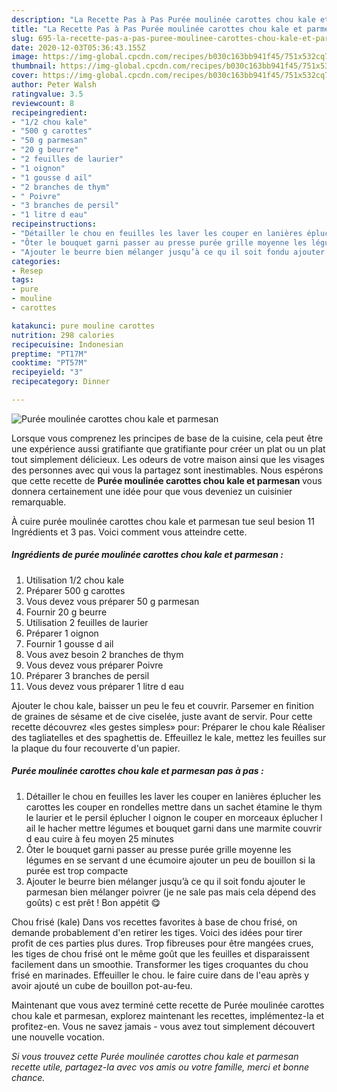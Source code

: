 ```yaml
---
description: "La Recette Pas à Pas Purée moulinée carottes chou kale et parmesan"
title: "La Recette Pas à Pas Purée moulinée carottes chou kale et parmesan"
slug: 695-la-recette-pas-a-pas-puree-moulinee-carottes-chou-kale-et-parmesan
date: 2020-12-03T05:36:43.155Z
image: https://img-global.cpcdn.com/recipes/b030c163bb941f45/751x532cq70/puree-moulinee-carottes-chou-kale-et-parmesan-photo-principale-de-la-recette.jpg
thumbnail: https://img-global.cpcdn.com/recipes/b030c163bb941f45/751x532cq70/puree-moulinee-carottes-chou-kale-et-parmesan-photo-principale-de-la-recette.jpg
cover: https://img-global.cpcdn.com/recipes/b030c163bb941f45/751x532cq70/puree-moulinee-carottes-chou-kale-et-parmesan-photo-principale-de-la-recette.jpg
author: Peter Walsh
ratingvalue: 3.5
reviewcount: 8
recipeingredient:
- "1/2 chou kale"
- "500 g carottes"
- "50 g parmesan"
- "20 g beurre"
- "2 feuilles de laurier"
- "1 oignon"
- "1 gousse d ail"
- "2 branches de thym"
- " Poivre"
- "3 branches de persil"
- "1 litre d eau"
recipeinstructions:
- "Détailler le chou en feuilles les laver les couper en lanières éplucher les carottes les couper en rondelles mettre dans un sachet étamine le thym le laurier et le persil éplucher l oignon le couper en morceaux éplucher l ail le hacher mettre légumes et bouquet garni dans une marmite couvrir d eau cuire à feu moyen 25 minutes"
- "Ôter le bouquet garni passer au presse purée grille moyenne les légumes en se servant d une écumoire ajouter un peu de bouillon si la purée est trop compacte"
- "Ajouter le beurre bien mélanger jusqu’à ce qu il soit fondu ajouter le parmesan bien mélanger poivrer (je ne sale pas mais cela dépend des goûts) c est prêt ! Bon appétit 😋"
categories:
- Resep
tags:
- pure
- mouline
- carottes

katakunci: pure mouline carottes 
nutrition: 298 calories
recipecuisine: Indonesian
preptime: "PT17M"
cooktime: "PT57M"
recipeyield: "3"
recipecategory: Dinner

---
```



![Purée moulinée carottes chou kale et parmesan](https://img-global.cpcdn.com/recipes/b030c163bb941f45/751x532cq70/puree-moulinee-carottes-chou-kale-et-parmesan-photo-principale-de-la-recette.jpg)

Lorsque vous comprenez les principes de base de la cuisine, cela peut être une expérience aussi gratifiante que gratifiante pour créer un plat ou un plat tout simplement délicieux. Les odeurs de votre maison ainsi que les visages des personnes avec qui vous la partagez sont inestimables. Nous espérons que cette recette de <strong> Purée moulinée carottes chou kale et parmesan </strong> vous donnera certainement une idée pour que vous deveniez un cuisinier remarquable.

<!--inarticleads1-->

À cuire purée moulinée carottes chou kale et parmesan tue seul besion 11 Ingrédients et 3 pas. Voici comment vous atteindre cette.

##### Ingrédients de purée moulinée carottes chou kale et parmesan :

1. Utilisation 1/2 chou kale
1. Préparer 500 g carottes
1. Vous devez vous préparer 50 g parmesan
1. Fournir 20 g beurre
1. Utilisation 2 feuilles de laurier
1. Préparer 1 oignon
1. Fournir 1 gousse d ail
1. Vous avez besoin 2 branches de thym
1. Vous devez vous préparer  Poivre
1. Préparer 3 branches de persil
1. Vous devez vous préparer 1 litre d eau


Ajouter le chou kale, baisser un peu le feu et couvrir. Parsemer en finition de graines de sésame et de cive ciselée, juste avant de servir. Pour cette recette découvrez «les gestes simples» pour: Préparer le chou kale Réaliser des tagliatelles et des spaghettis de. Effeuillez le kale, mettez les feuilles sur la plaque du four recouverte d&#39;un papier. 

<!--inarticleads2-->

##### Purée moulinée carottes chou kale et parmesan pas à pas :

1. Détailler le chou en feuilles les laver les couper en lanières éplucher les carottes les couper en rondelles mettre dans un sachet étamine le thym le laurier et le persil éplucher l oignon le couper en morceaux éplucher l ail le hacher mettre légumes et bouquet garni dans une marmite couvrir d eau cuire à feu moyen 25 minutes
1. Ôter le bouquet garni passer au presse purée grille moyenne les légumes en se servant d une écumoire ajouter un peu de bouillon si la purée est trop compacte
1. Ajouter le beurre bien mélanger jusqu’à ce qu il soit fondu ajouter le parmesan bien mélanger poivrer (je ne sale pas mais cela dépend des goûts) c est prêt ! Bon appétit 😋


Chou frisé (kale) Dans vos recettes favorites à base de chou frisé, on demande probablement d&#39;en retirer les tiges. Voici des idées pour tirer profit de ces parties plus dures. Trop fibreuses pour être mangées crues, les tiges de chou frisé ont le même goût que les feuilles et disparaissent facilement dans un smoothie. Transformer les tiges croquantes du chou frisé en marinades. Effeuiller le chou. le faire cuire dans de l&#39;eau après y avoir ajouté un cube de bouillon pot-au-feu. 

<!--inarticleads1-->

<p>
Maintenant que vous avez terminé cette recette de Purée moulinée carottes chou kale et parmesan, explorez maintenant les recettes, implémentez-la et profitez-en. Vous ne savez jamais - vous avez tout simplement découvert une nouvelle vocation.
</p>

<p>
<i>Si vous trouvez cette Purée moulinée carottes chou kale et parmesan recette utile, partagez-la avec vos amis ou votre famille, merci et bonne chance.</i>
</p>
